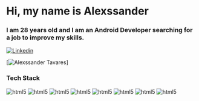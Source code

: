 # Hi, my name is Alexssander
### I am 28 years old and I am an Android Developer searching for a job to improve my skills.

[![Linkedin](https://img.shields.io/badge/LinkedIn-0077B5?style=for-the-badge&logo=linkedin&logoColor=white)](https://www.linkedin.com/in/alexssander-tavares-b4b03928a/)

[![Alexssander Tavares](https://github-readme-stats.vercel.app/api?username=alexssandertavares&show_icons=true&theme=onedark)]

### Tech Stack

 <div style="display: inline_block>
    <img align="center" alt="html5" src="https://img.shields.io/badge/Kotlin-7F52FF.svg?style=for-the-badge&logo=Kotlin&logoColor=white" />
    <img align="center" alt="html5" src="https://img.shields.io/badge/Kotlin-0095D5?&style=for-the-badge&logo=kotlin&logoColor=white" />
    <img align="center" alt="html5" src="https://img.shields.io/badge/Android_Studio-3DDC84?style=for-the-badge&logo=android-studio&logoColor=white" />
    <img align="center" alt="html5" src="https://img.shields.io/badge/Jetpack%20Compose-4285F4.svg?style=for-the-badge&logo=Jetpack-Compose&logoColor=white" />
    <img align="center" alt="html5" src="    https://img.shields.io/badge/GIT-E44C30?style=for-the-badge&logo=git&logoColor=white" />
    <img align="center" alt="html5" src="https://img.shields.io/badge/SQLite-07405E?style=for-the-badge&logo=sqlite&logoColor=white" />
    <img align="center" alt="html5" src="https://img.shields.io/badge/Gradle-02303A.svg?style=for-the-badge&logo=Gradle&logoColor=white" />
    <img align="center" alt="html5" src="https://img.shields.io/badge/Ktor-087CFA.svg?style=for-the-badge&logo=Ktor&logoColor=white" />
    <img align="center" alt="html5" src="https://img.shields.io/badge/IntelliJ%20IDEA-000000.svg?style=for-the-badge&logo=IntelliJ-IDEA&logoColor=white" />
 </div>

